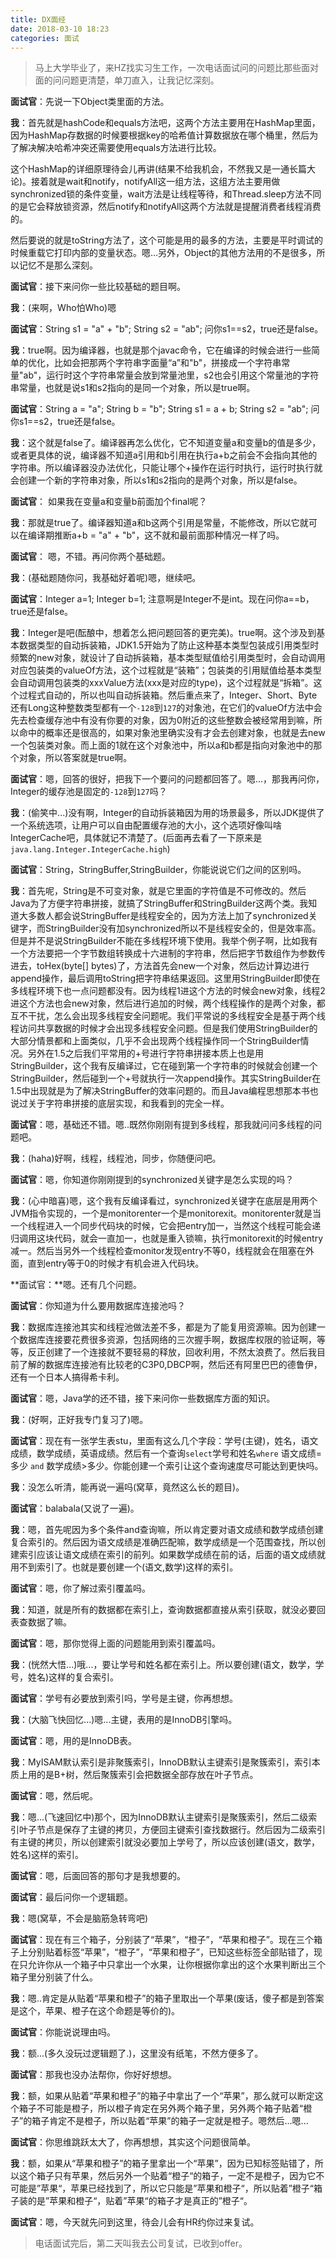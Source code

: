 ```yaml
---
title: DX面经
date: 2018-03-10 18:23
categories: 面试
---
```


> 马上大学毕业了，来HZ找实习生工作，一次电话面试问的问题比那些面对面的问问题更清楚，单刀直入，让我记忆深刻。

**面试官**：先说一下Object类里面的方法。

**我**：首先就是hashCode和equals方法吧，这两个方法主要用在HashMap里面，因为HashMap存数据的时候要根据key的哈希值计算数据放在哪个桶里，然后为了解决解决哈希冲突还需要使用equals方法进行比较。

这个HashMap的详细原理待会儿再讲(结果不给我机会，不然我又是一通长篇大论)。接着就是wait和notify，notifyAll这一组方法，这组方法主要用做synchronized锁的条件变量，wait方法是让线程等待，和Thread.sleep方法不同的是它会释放锁资源，然后notify和notifyAll这两个方法就是提醒消费者线程消费的。

然后要说的就是toString方法了，这个可能是用的最多的方法，主要是平时调试的时候重载它打印内部的变量状态。嗯…另外，Object的其他方法用的不是很多，所以记忆不是那么深刻。

**面试官**：接下来问你一些比较基础的题目啊。

**我**：(来啊，Who怕Who)嗯

**面试官**：String s1 = "a" + "b"; String s2 = "ab"; 问你s1==s2，true还是false。

**我**：true啊。因为编译器，也就是那个javac命令，它在编译的时候会进行一些简单的优化，比如会把那两个字符串字面量“a”和"b"，拼接成一个字符串常量"ab"，运行时这个字符串常量会放到常量池里，s2也会引用这个常量池的字符串常量，也就是说s1和s2指向的是同一个对象，所以是true啊。

**面试官**：String a = "a"; String b = "b"; String s1 = a + b; String s2 = "ab"; 问你s1==s2，true还是false。

**我**：这个就是false了。编译器再怎么优化，它不知道变量a和变量b的值是多少，或者更具体的说，编译器不知道a引用和b引用在执行a+b之前会不会指向其他的字符串。所以编译器没办法优化，只能让哪个+操作在运行时执行，运行时执行就会创建一个新的字符串对象，所以s1和s2指向的是两个对象，所以是false。

**面试官**：	如果我在变量a和变量b前面加个final呢？

**我**：那就是true了。编译器知道a和b这两个引用是常量，不能修改，所以它就可以在编译期推断a+b = "a" + "b"，这不就和最前面那种情况一样了吗。

**面试官**： 嗯，不错。再问你两个基础题。

**我**：(基础题随你问，我基础好着呢)嗯，继续吧。

**面试官**：Integer a=1; Integer b=1; 注意啊是Integer不是int。现在问你a==b，true还是false。

**我**：Integer是吧(酝酿中，想着怎么把问题回答的更完美)。true啊。这个涉及到基本数据类型的自动拆装箱，JDK1.5开始为了防止这种基本类型包装成引用类型时频繁的new对象，就设计了自动拆装箱，基本类型赋值给引用类型时，会自动调用对应包装类的valueOf方法，这个过程就是“装箱”；包装类的引用赋值给基本类型会自动调用包装类的xxxValue方法(xxx是对应的type)，这个过程就是“拆箱”。这个过程式自动的，所以也叫自动拆装箱。然后重点来了，Integer、Short、Byte还有Long这种整数类型都有一个`-128`到`127`的对象池，在它们的valueOf方法中会先去检查缓存池中有没有你要的对象，因为0附近的这些整数会被经常用到嘛，所以命中的概率还是很高的，如果对象池里确实没有才会去创建对象，也就是去new一个包装类对象。而上面的1就在这个对象池中，所以a和b都是指向对象池中的那个对象，所以答案就是true啊。

**面试官**：嗯，回答的很好，把我下一个要问的问题都回答了。嗯...，那我再问你，Integer的缓存池是固定的`-128`到`127`吗？

**我**：(偷笑中...)没有啊，Integer的自动拆装箱因为用的场景最多，所以JDK提供了一个系统选项，让用户可以自由配置缓存池的大小，这个选项好像叫啥IntegerCache吧，具体就记不清楚了。(后面再去看了一下原来是`java.lang.Integer.IntegerCache.high`)

**面试官**：String，StringBuffer,StringBuilder，你能说说它们之间的区别吗。

**我**：首先呢，String是不可变对象，就是它里面的字符值是不可修改的。然后Java为了方便字符串拼接，就搞了StringBuffer和StringBuilder这两个类。我知道大多数人都会说StringBuffer是线程安全的，因为方法上加了synchronized关键字，而StringBuilder没有加synchronized所以不是线程安全的，但是效率高。但是并不是说StringBuilder不能在多线程环境下使用。我举个例子啊，比如我有一个方法要把一个字节数组转换成十六进制的字符串，然后把字节数组作为参数传进去，toHex(byte[] bytes)了，方法首先会new一个对象，然后边计算边进行append操作，最后调用toString把字符串结果返回。这里用StringBuilder即使在多线程环境下也一点问题都没有。因为线程1进这个方法的时候会new对象，线程2进这个方法也会new对象，然后进行追加的时候，两个线程操作的是两个对象，都互不干扰，怎么会出现多线程安全问题呢。我们平常说的多线程安全是基于两个线程访问共享数据的时候才会出现多线程安全问题。但是我们使用StringBuilder的大部分情景都和上面类似，几乎不会出现两个线程操作同一个StringBuilder情况。另外在1.5之后我们平常用的+号进行字符串拼接本质上也是用StringBuilder，这个我有反编译过，它在碰到第一个字符串的时候就会创建一个StringBuilder，然后碰到一个+号就执行一次append操作。其实StringBuilder在1.5中出现就是为了解决StringBuffer的效率问题的。而且Java编程思想那本书也说过关于字符串拼接的底层实现，和我看到的完全一样。

**面试官**：嗯，基础还不错。嗯..既然你刚刚有提到多线程，那我就问问多线程的问题吧。

**我**：(haha)好啊，线程，线程池，同步，你随便问吧。

**面试官**：嗯，你知道你刚刚提到的synchronized关键字是怎么实现的吗？

**我**：(心中暗喜)嗯，这个我有反编译看过，synchronized关键字在底层是用两个JVM指令实现的，一个是monitorenter一个是monitorexit。monitorenter就是当一个线程进入一个同步代码块的时候，它会把entry加一，当然这个线程可能会递归调用这块代码，就会一直加一，也就是重入锁嘛，执行monitorexit的时候entry减一。然后当另外一个线程检查monitor发现entry不等0，线程就会在阻塞在外面，直到entry等于0的时候才有机会进入代码块。

**面试官：**嗯。还有几个问题。

**面试官**：你知道为什么要用数据库连接池吗？

**我**：数据库连接池其实和线程池做法差不多，都是为了能复用资源嘛。因为创建一个数据库连接要花费很多资源，包括网络的三次握手啊，数据库权限的验证啊，等等，反正创建了一个连接就不要轻易的释放，回收利用，不然太浪费了。然后我目前了解的数据库连接池有比较老的C3P0,DBCP啊，然后还有阿里巴巴的德鲁伊，还有一个日本人搞得希卡利。

**面试官**：嗯，Java学的还不错，接下来问你一些数据库方面的知识。

**我**：(好啊，正好我专门复习了)嗯。

**面试官**：现在有一张学生表stu，里面有这么几个字段：学号(主键)，姓名，语文成绩，数学成绩，英语成绩。然后有一个查询`select`学号和姓名`where` 语文成绩=多少 `and` 数学成绩>多少。你能创建一个索引让这个查询速度尽可能达到更快吗。

**我**：没怎么听清，能再说一遍吗(窝草，竟然这么长的题目)。

**面试官**：balabala(又说了一遍)。

**我**：嗯，首先呢因为多个条件and查询嘛，所以肯定要对语文成绩和数学成绩创建复合索引的。然后因为语文成绩是准确匹配嘛，数学成绩是一个范围查找，所以创建索引应该让语文成绩在索引的前列。如果数学成绩在前的话，后面的语文成绩就用不到索引了。也就是要创建一个(语文,数学)这样的索引。

**面试官**：嗯，你了解过索引覆盖吗。

**我**：知道，就是所有的数据都在索引上，查询数据都直接从索引获取，就没必要回表查数据了嘛。

**面试官**：嗯，那你觉得上面的问题能用到索引覆盖吗。

**我**：(恍然大悟...)哦...，要让学号和姓名都在索引上。所以要创建(语文，数学，学号，姓名)这样的复合索引。

**面试官**：学号有必要放到索引吗，学号是主键，你再想想。

**我**：(大脑飞快回忆...)嗯...主键，表用的是InnoDB引擎吗。

**面试官**：嗯，用的是InnoDB表。

**我**：MyISAM默认索引是非聚簇索引，InnoDB默认主键索引是聚簇索引，索引本质上用的是B+树，然后聚簇索引会把数据全部存放在叶子节点。

**面试官**：嗯，然后呢。

**我**：嗯...(飞速回忆中)那个，因为InnoDB默认主键索引是聚簇索引，然后二级索引叶子节点是保存了主键的拷贝，方便回主键索引查找数据行。然后因为二级索引有主键的拷贝，所以创建索引就没必要加上学号了，所以应该创建(语文，数学，姓名)这样的索引。

**面试官**：嗯，后面回答的那句才是我想要的。

**面试官**：最后问你一个逻辑题。

**我**：嗯(窝草，不会是脑筋急转弯吧)

**面试官**：现在有三个箱子，分别装了“苹果”，“橙子”，“苹果和橙子”。现在三个箱子上分别贴着标签“苹果”，“橙子”，“苹果和橙子”，已知这些标签全部贴错了，现在只允许你从一个箱子中只拿出一个水果，让你根据你拿出的这个水果判断出三个箱子里分别装了什么。

**我**：嗯..肯定是从贴着“苹果和橙子”的箱子里取出一个苹果(废话，傻子都是到答案是这个，苹果、橙子在这个命题是等价的)。

**面试官**：你能说说理由吗。

**我**：额...(多久没玩过逻辑题了.)，这里没有纸笔，不然方便多了。

**面试官**：那我也没办法帮你，你好好想想。

**我**：额，如果从贴着“苹果和橙子”的箱子中拿出了一个“苹果”，那么就可以断定这个箱子不可能是橙子，所以橙子肯定在另外两个箱子里，另外两个箱子贴着“橙子”的箱子肯定不是橙子，所以贴着“苹果”的箱子一定就是橙子。嗯然后...嗯...

**面试官**：你思维跳跃太大了，你再想想，其实这个问题很简单。

**我**：额，如果从“苹果和橙子”的箱子里拿出一个“苹果”，因为已知标签贴错了，所以这个箱子只有苹果，然后另外一个贴着“橙子“的箱子，一定不是橙子，因为它不可能是”苹果“，苹果已经找到了，所以它只能是”苹果和橙子“，所以贴着”橙子“箱子装的是”苹果和橙子“，贴着”苹果“的箱子才是真正的”橙子“。

**面试官**：嗯，今天就先问到这里，待会儿会有HR约你过来复试。

> 电话面试完后，第二天叫我去公司复试，已收到offer。